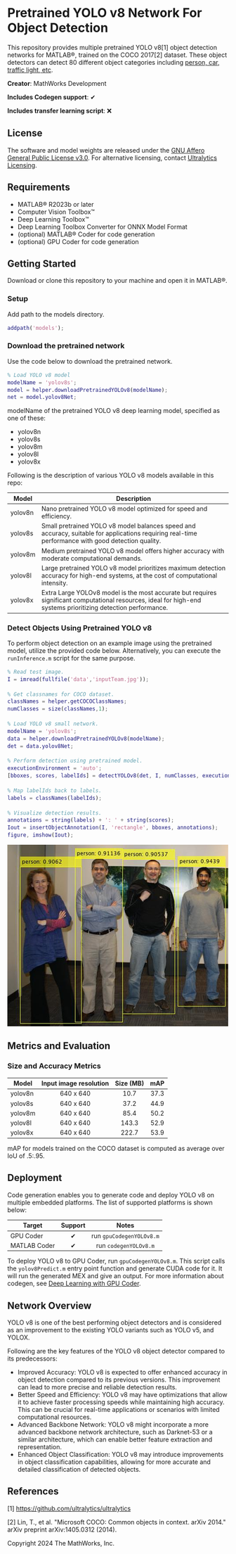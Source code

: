 # Pretrained YOLO v8 Network For Object Detection

This repository provides multiple pretrained YOLO v8[1] object detection networks for MATLAB®, trained on the COCO 2017[2] dataset. These object detectors can detect 80 different object categories including [person, car, traffic light, etc](/src/%2Bhelper/getCOCOClasess.m).

**Creator**: MathWorks Development

**Includes Codegen support**: ✔  

**Includes transfer learning script**: ❌  

## License
The software and model weights are released under the [GNU Affero General Public License v3.0](LICENSE). For alternative licensing, contact [Ultralytics Licensing](https://www.ultralytics.com/license).

## Requirements
- MATLAB® R2023b or later
- Computer Vision Toolbox™
- Deep Learning Toolbox™
- Deep Learning Toolbox Converter for ONNX Model Format
- (optional) MATLAB® Coder for code generation
- (optional) GPU Coder for code generation

## Getting Started
Download or clone this repository to your machine and open it in MATLAB®.

### Setup
Add path to the models directory.

```matlab
addpath('models');
```
### Download the pretrained network
Use the code below to download the pretrained network.

```matlab
% Load YOLO v8 model
modelName = 'yolov8s';
model = helper.downloadPretrainedYOLOv8(modelName);
net = model.yolov8Net;
```

modelName of the pretrained YOLO v8 deep learning model, specified as one of these:
- yolov8n
- yolov8s
- yolov8m
- yolov8l
- yolov8x

Following is the description of various YOLO v8 models available in this repo:

| Model         |                                      Description                                                                                                                   |
|-------------- |--------------------------------------------------------------------------------------------------------------------------------------------------------------------|
| yolov8n       |   Nano pretrained YOLO v8 model optimized for speed and efficiency.                                                                                                |
| yolov8s       |   Small pretrained YOLO v8 model balances speed and accuracy, suitable for applications requiring real-time performance with good detection quality.               |
| yolov8m       |   Medium pretrained YOLO v8 model offers higher accuracy with moderate computational demands.                                                                      |
| yolov8l       |   Large pretrained YOLO v8 model prioritizes maximum detection accuracy for high-end systems, at the cost of computational intensity.                              |
| yolov8x       |   Extra Large YOLOv8 model is the most accurate but requires significant computational resources, ideal for high-end systems prioritizing detection performance.   |

### Detect Objects Using Pretrained YOLO v8
To perform object detection on an example image using the pretrained model, utilize the provided code below. Alternatively, you can execute the `runInference.m` script for the same purpose.

```matlab
% Read test image.
I = imread(fullfile('data','inputTeam.jpg'));

% Get classnames for COCO dataset.
classNames = helper.getCOCOClassNames;
numClasses = size(classNames,1);

% Load YOLO v8 small network.
modelName = 'yolov8s';
data = helper.downloadPretrainedYOLOv8(modelName);
det = data.yolov8Net;

% Perform detection using pretrained model.
executionEnvironment = 'auto';
[bboxes, scores, labelIds] = detectYOLOv8(det, I, numClasses, executionEnvironment);

% Map labelIds back to labels.
labels = classNames(labelIds);

% Visualize detection results.
annotations = string(labels) + ': ' + string(scores);
Iout = insertObjectAnnotation(I, 'rectangle', bboxes, annotations);
figure, imshow(Iout);
```
![Results](/data/resultsTeam.png)


## Metrics and Evaluation

### Size and Accuracy Metrics

| Model         | Input image resolution | Size (MB) | mAP  |
|-------------- |:----------------------:|:---------:|:----:|
| yolov8n       |       640 x 640        |  10.7     | 37.3 |
| yolov8s       |       640 x 640        |  37.2     | 44.9 |
| yolov8m       |       640 x 640        |  85.4     | 50.2 |
| yolov8l       |       640 x 640        |  143.3    | 52.9 |
| yolov8x       |       640 x 640        |  222.7    | 53.9 |

mAP for models trained on the COCO dataset is computed as average over IoU of .5:.95.

## Deployment
Code generation enables you to generate code and deploy YOLO v8 on multiple embedded platforms. The list of supported platforms is shown below:

| Target                             |  Support  |   Notes                     |
|------------------------------------|:---------:|:---------------------------:|
| GPU Coder                          |     ✔     |    run `gpuCodegenYOLOv8.m` |
| MATLAB Coder                       |     ✔     |    run `codegenYOLOv8.m`    |

To deploy YOLO v8 to GPU Coder, run `gpuCodegenYOLOv8.m`. This script calls the `yolov8Predict.m` entry point function and generate CUDA code for it. It will run the generated MEX and give an output.
For more information about codegen, see [Deep Learning with GPU Coder](https://in.mathworks.com/help/gpucoder/gpucoder-deep-learning.html).

## Network Overview
YOLO v8 is one of the best performing object detectors and is considered as an improvement to the existing YOLO variants such as YOLO v5, and YOLOX.

Following are the key features of the YOLO v8 object detector compared to its predecessors:
- Improved Accuracy: YOLO v8 is expected to offer enhanced accuracy in object detection compared to its previous versions. This improvement can lead to more precise and reliable detection results.
- Better Speed and Efficiency: YOLO v8 may have optimizations that allow it to achieve faster processing speeds while maintaining high accuracy. This can be crucial for real-time applications or scenarios with limited computational resources.
- Advanced Backbone Network: YOLO v8 might incorporate a more advanced backbone network architecture, such as Darknet-53 or a similar architecture, which can enable better feature extraction and representation.
- Enhanced Object Classification: YOLO v8 may introduce improvements in object classification capabilities, allowing for more accurate and detailed classification of detected objects. 


## References
[1] https://github.com/ultralytics/ultralytics

[2] Lin, T., et al. "Microsoft COCO: Common objects in context. arXiv 2014." arXiv preprint arXiv:1405.0312 (2014).


Copyright 2024 The MathWorks, Inc.
